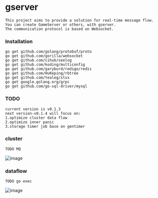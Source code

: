 # gserver
```
This project aims to provide a solution for real-time message flow. You can create GameServer or others, with gserver.
The communication protocol is based on Websocket.
```
### Installation
```
go get github.com/golang/protobuf/proto
go get github.com/gorilla/websocket
go get github.com/cihub/seelog
go get github.com/koding/multiconfig
go get github.com/garyburd/redigo/redis
go get github.com/HuKeping/rbtree
go get github.com/tealeg/xlsx
go get google.golang.org/grpc
go get github.com/go-sql-driver/mysql
```
### TODO
```
current version is v0.1.3
next version-v0.1.4 will focus on:
1.optimize cluster data flow
2.optimize inner panic
3.storage timer job base on gentimer
```
### cluster
```
TODO MQ
```
![image](https://github.com/gfandada/gserver/blob/master/png/cluster.png)
### dataflow
```
TODO go exec
```
![image](https://github.com/gfandada/gserver/blob/master/png/dataflow.png)
